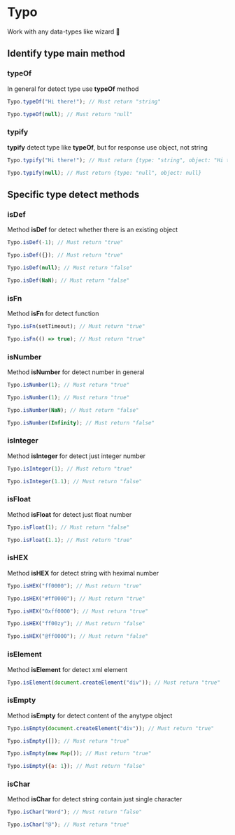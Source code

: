 # Typo
Work with any data-types like wizard 🌟

## Identify type main method 

### typeOf

In general for detect type use **typeOf** method

```javascript
Typo.typeOf("Hi there!"); // Must return "string"

Typo.typeOf(null); // Must return "null"
```

### typify

**typify** detect type like **typeOf**, but for response use object, not string

```javascript
Typo.typify("Hi there!"); // Must return {type: "string", object: "Hi there!"}

Typo.typify(null); // Must return {type: "null", object: null}
```

## Specific type detect methods 

### isDef

Method **isDef** for detect whether there is an existing object

```javascript
Typo.isDef(-1); // Must return "true"

Typo.isDef({}); // Must return "true"

Typo.isDef(null); // Must return "false"

Typo.isDef(NaN); // Must return "false"
```

### isFn

Method **isFn** for detect function

```javascript
Typo.isFn(setTimeout); // Must return "true"

Typo.isFn(() => true); // Must return "true"
```

### isNumber

Method **isNumber** for detect number in general

```javascript
Typo.isNumber(1); // Must return "true"

Typo.isNumber(1); // Must return "true"

Typo.isNumber(NaN); // Must return "false"

Typo.isNumber(Infinity); // Must return "false"
```

### isInteger

Method **isInteger** for detect just integer number

```javascript
Typo.isInteger(1); // Must return "true"

Typo.isInteger(1.1); // Must return "false"
```

### isFloat

Method **isFloat** for detect just float number

```javascript
Typo.isFloat(1); // Must return "false"

Typo.isFloat(1.1); // Must return "true"
```

### isHEX

Method **isHEX** for detect string with heximal number

```javascript
Typo.isHEX("ff0000"); // Must return "true"

Typo.isHEX("#ff0000"); // Must return "true"

Typo.isHEX("0xff0000"); // Must return "true"

Typo.isHEX("ff00zy"); // Must return "false"

Typo.isHEX("@ff0000"); // Must return "false"
```

### isElement

Method **isElement** for detect xml element

```javascript
Typo.isElement(document.createElement("div")); // Must return "true"
```

### isEmpty

Method **isEmpty** for detect content of the anytype object

```javascript
Typo.isEmpty(document.createElement("div")); // Must return "true"

Typo.isEmpty([]); // Must return "true"

Typo.isEmpty(new Map()); // Must return "true"

Typo.isEmpty({a: 1}); // Must return "false"
```

### isChar

Method **isChar** for detect string contain just single character

```javascript
Typo.isChar("Word"); // Must return "false"

Typo.isChar("@"); // Must return "true"
```
